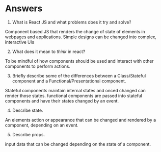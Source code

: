 # Answers

1.  What is React JS and what problems does it try and solve? 

Component based JS that renders the change of state of elements in webpages and applications. Simple designs can be changed into complex, interactive UIs

2.  What does it mean to _think_ in react?

To be mindful of how components should be used and interact with other components to perform actions.

3.  Briefly describe some of the differences between a Class/Stateful component and a Functional/Presentational component.

Stateful components maintain internal states and onced changed can render those states. functional components are passed into stateful components and have their states changed by an event. 

4.  Describe state.

An elements action or appearance that can be changed and rendered by a component, depending on an event.

5.  Describe props.

input data that can be changed depending on the state of a component.
